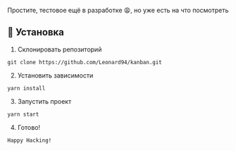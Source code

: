 Простите, тестовое ещё в разработке 😩, но уже есть на что посмотреть



## 🔧 Установка
1. Склонировать репозиторий
```
git clone https://github.com/Leonard94/kanban.git
```

2. Установить зависимости
```
yarn install
```
3. Запустить проект
```
yarn start
```
4. Готово!
```
Happy Hacking!
```
